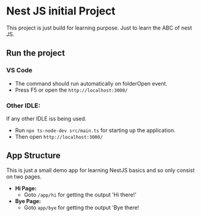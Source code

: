 # Nest JS initial Project
This project is just build for learning purpose. Just to learn the ABC of nest JS.

## Run the project
### VS Code
- The command should run automatically on folderOpen event.
- Press F5 or open the `http://localhost:3000/`

### Other IDLE:
If any other IDLE iss being used.
- Run `npx ts-node-dev src/main.ts` for starting up the application.
- Then open `http://localhost:3000/`

## App Structure
This is just a small demo app for learning NestJS basics and so only consist on two pages.
- **Hi Page:**
  - Goto `/app/hi` for getting the output 'Hi there!'
- **Bye Page:**
  - Goto `app/bye` for getting the output 'Bye there! 